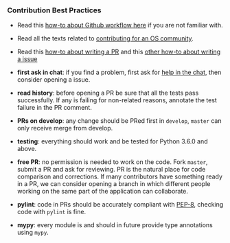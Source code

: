 ### Contribution Best Practices

* Read this [how-to about Github workflow here](https://guides.github.com/introduction/flow/) if you are not familiar with.

* Read all the texts related to [contributing for an OS community](https://github.com/HTTP-APIs/hydrus/tree/master/.github).

* Read this [how-to about writing a PR](https://github.com/blog/1943-how-to-write-the-perfect-pull-request) and this [other how-to about writing a issue](https://wiredcraft.com/blog/how-we-write-our-github-issues/)

* **first ask in chat**: if you find a problem, first ask for [help in the chat](https://hydraecosystem.slack.com/), then consider opening a issue.
    
* **read history**: before opening a PR be sure that all the tests pass successfully. If any is failing for non-related reasons, annotate the test failure in the PR comment.

* **PRs on develop**: any change should be PRed first in `develop`, `master` can only receive merge from develop.

* **testing**:  everything should work and be tested for Python 3.6.0 and above.
    
* **free PR**: no permission is needed to work on the code. Fork `master`, submit a PR and ask for reviewing. PR is the natural place for code comparison and corrections. If many contributors have something ready in a PR, we can consider opening a branch in which different people working on the same part of the application can collaborate.

* **pylint**: code in PRs should be accurately compliant with [PEP-8](https://www.python.org/dev/peps/pep-0008/), checking code with `pylint` is fine.

* **mypy**: every module is and should in future provide type annotations using `mypy`.
